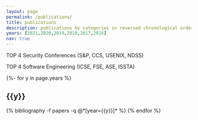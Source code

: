 ```yaml
---
layout: page
permalink: /publications/
title: publications
description: publications by categories in reversed chronological order. You can also find my articles on <a href='https://scholar.google.com/citations?user=51itJEEAAAAJ&hl=en/'>my Google Scholar profile</a>. 
years: [2021,2020,2019,2018,2017,2016]
nav: true
---
```

TOP 4 Security Conferences (S&P, CCS, USENIX, NDSS)

TOP 4 Software Engineering (ICSE, FSE, ASE, ISSTA)

<!-- _pages/publications.md -->
<div class="publications">

{%- for y in page.years %}
  <h2 class="year">{{y}}</h2>
  {% bibliography -f papers -q @*[year={{y}}]* %}
{% endfor %}

</div>
